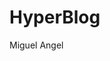 # HyperBlog
Miguel Angel

<imagen src = "https://www.google.com/imgres?imgurl=https%3A%2F%2Ffondosmil.com%2Ffondo%2F17010.jpg&imgrefurl=https%3A%2F%2Ffondosmil.com%2F4k&tbnid=BIaLe79NIJIRIM&vet=12ahUKEwjWsIXFnu_4AhVKJM0KHd38BHQQMygKegUIARDtAQ..i&docid=DcpEwZsLQ4GQgM&w=3840&h=2160&q=imagenes%20en%204k&ved=2ahUKEwjWsIXFnu_4AhVKJM0KHd38BHQQMygKegUIARDtAQ" alt="Anchor" border="0">
  
